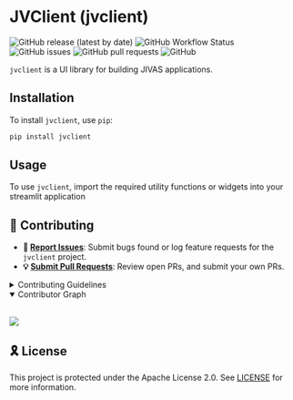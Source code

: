 # JVClient (jvclient)

![GitHub release (latest by date)](https://img.shields.io/github/v/release/TrueSelph/jvclient)
![GitHub Workflow Status](https://img.shields.io/github/actions/workflow/status/TrueSelph/jvclient/test-jvclient.yaml)
![GitHub issues](https://img.shields.io/github/issues/TrueSelph/jvclient)
![GitHub pull requests](https://img.shields.io/github/issues-pr/TrueSelph/jvclient)
![GitHub](https://img.shields.io/github/license/TrueSelph/jvclient)

`jvclient` is a UI library for building JIVAS applications.

## Installation

To install `jvclient`, use `pip`:

```sh
pip install jvclient
```

## Usage

To use `jvclient`, import the required utility functions or widgets into your streamlit application


## 🔰 Contributing

- **🐛 [Report Issues](https://github.com/TrueSelph/jvclient/issues)**: Submit bugs found or log feature requests for the `jvclient` project.
- **💡 [Submit Pull Requests](https://github.com/TrueSelph/jvclient/blob/main/CONTRIBUTING.md)**: Review open PRs, and submit your own PRs.

<details closed>
<summary>Contributing Guidelines</summary>

1. **Fork the Repository**: Start by forking the project repository to your GitHub account.
2. **Clone Locally**: Clone the forked repository to your local machine using a git client.
   ```sh
   git clone https://github.com/TrueSelph/jvclient
   ```
3. **Create a New Branch**: Always work on a new branch, giving it a descriptive name.
   ```sh
   git checkout -b new-feature-x
   ```
4. **Make Your Changes**: Develop and test your changes locally.
5. **Commit Your Changes**: Commit with a clear message describing your updates.
   ```sh
   git commit -m 'Implemented new feature x.'
   ```
6. **Push to GitHub**: Push the changes to your forked repository.
   ```sh
   git push origin new-feature-x
   ```
7. **Submit a Pull Request**: Create a PR against the original project repository. Clearly describe the changes and their motivations.
8. **Review**: Once your PR is reviewed and approved, it will be merged into the main branch. Congratulations on your contribution!
</details>

<details open>
<summary>Contributor Graph</summary>
<br>
<p align="left">
    <a href="https://github.com/TrueSelph/jvclient/graphs/contributors">
        <img src="https://contrib.rocks/image?repo=TrueSelph/jvclient" />
   </a>
</p>
</details>

## 🎗 License

This project is protected under the Apache License 2.0. See [LICENSE](./LICENSE) for more information.
